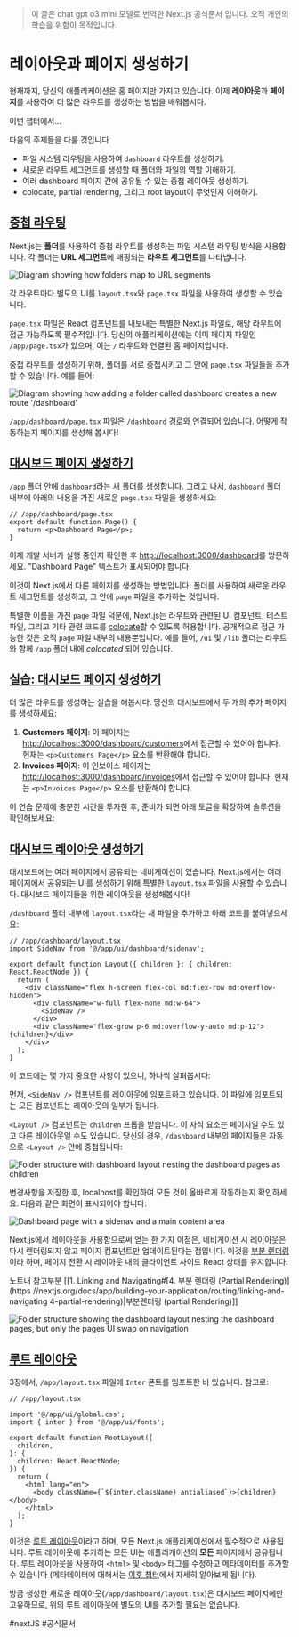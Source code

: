 > 이 글은 chat gpt o3 mini 모델로 번역한 Next.js 공식문서 입니다. 오직 개인의 학습을 위함이 목적입니다.

# 레이아웃과 페이지 생성하기

현재까지, 당신의 애플리케이션은 홈 페이지만 가지고 있습니다. 이제 **레이아웃**과 **페이지**를 사용하여 더 많은 라우트를 생성하는 방법을 배워봅시다.

이번 챕터에서...

다음의 주제들을 다룰 것입니다

- 파일 시스템 라우팅을 사용하여 `dashboard` 라우트를 생성하기.
- 새로운 라우트 세그먼트를 생성할 때 폴더와 파일의 역할 이해하기.
- 여러 dashboard 페이지 간에 공유될 수 있는 중첩 레이아웃 생성하기.
- colocate, partial rendering, 그리고 root layout이 무엇인지 이해하기.

## [중첩 라우팅](https://nextjs.org/learn/dashboard-app/creating-layouts-and-pages#nested-routing)

Next.js는 **폴더**를 사용하여 중첩 라우트를 생성하는 파일 시스템 라우팅 방식을 사용합니다. 각 폴더는 **URL 세그먼트**에 매핑되는 **라우트 세그먼트**를 나타냅니다.

![Diagram showing how folders map to URL segments](https://nextjs.org/_next/image?url=%2Flearn%2Fdark%2Ffolders-to-url-segments.png&w=3840&q=75)

각 라우트마다 별도의 UI를 `layout.tsx`와 `page.tsx` 파일을 사용하여 생성할 수 있습니다.

`page.tsx` 파일은 React 컴포넌트를 내보내는 특별한 Next.js 파일로, 해당 라우트에 접근 가능하도록 필수적입니다. 당신의 애플리케이션에는 이미 페이지 파일인 `/app/page.tsx`가 있으며, 이는 `/` 라우트와 연결된 홈 페이지입니다.

중첩 라우트를 생성하기 위해, 폴더를 서로 중첩시키고 그 안에 `page.tsx` 파일들을 추가할 수 있습니다. 예를 들어:

![Diagram showing how adding a folder called dashboard creates a new route '/dashboard'](https://nextjs.org/_next/image?url=%2Flearn%2Fdark%2Fdashboard-route.png&w=3840&q=75)

`/app/dashboard/page.tsx` 파일은 `/dashboard` 경로와 연결되어 있습니다. 어떻게 작동하는지 페이지를 생성해 봅시다!

## [대시보드 페이지 생성하기](https://nextjs.org/learn/dashboard-app/creating-layouts-and-pages#creating-the-dashboard-page)

`/app` 폴더 안에 `dashboard`라는 새 폴더를 생성합니다. 그리고 나서, `dashboard` 폴더 내부에 아래의 내용을 가진 새로운 `page.tsx` 파일을 생성하세요:

```tsx
// /app/dashboard/page.tsx
export default function Page() {
  return <p>Dashboard Page</p>;
}
```

이제 개발 서버가 실행 중인지 확인한 후 [http://localhost:3000/dashboard](http://localhost:3000/dashboard)를 방문하세요. "Dashboard Page" 텍스트가 표시되어야 합니다.

이것이 Next.js에서 다른 페이지를 생성하는 방법입니다: 폴더를 사용하여 새로운 라우트 세그먼트를 생성하고, 그 안에 `page` 파일을 추가하는 것입니다.

특별한 이름을 가진 `page` 파일 덕분에, Next.js는 라우트와 관련된 UI 컴포넌트, 테스트 파일, 그리고 기타 관련 코드를 [colocate](https://nextjs.org/docs/app/building-your-application/routing#colocation)할 수 있도록 허용합니다. 공개적으로 접근 가능한 것은 오직 `page` 파일 내부의 내용뿐입니다. 예를 들어, `/ui` 및 `/lib` 폴더는 라우트와 함께 `/app` 폴더 내에 _colocated_ 되어 있습니다.

## [실습: 대시보드 페이지 생성하기](https://nextjs.org/learn/dashboard-app/creating-layouts-and-pages#practice-creating-the-dashboard-pages)

더 많은 라우트를 생성하는 실습을 해봅시다. 당신의 대시보드에서 두 개의 추가 페이지를 생성하세요:

1. **Customers 페이지**: 이 페이지는 [http://localhost:3000/dashboard/customers](http://localhost:3000/dashboard/customers)에서 접근할 수 있어야 합니다. 현재는 `<p>Customers Page</p>` 요소를 반환해야 합니다.
2. **Invoices 페이지**: 이 인보이스 페이지는 [http://localhost:3000/dashboard/invoices](http://localhost:3000/dashboard/invoices)에서 접근할 수 있어야 합니다. 현재는 `<p>Invoices Page</p>` 요소를 반환해야 합니다.

이 연습 문제에 충분한 시간을 투자한 후, 준비가 되면 아래 토글을 확장하여 솔루션을 확인해보세요:

## [대시보드 레이아웃 생성하기](https://nextjs.org/learn/dashboard-app/creating-layouts-and-pages#creating-the-dashboard-layout)

대시보드에는 여러 페이지에서 공유되는 네비게이션이 있습니다. Next.js에서는 여러 페이지에서 공유되는 UI를 생성하기 위해 특별한 `layout.tsx` 파일을 사용할 수 있습니다. 대시보드 페이지들을 위한 레이아웃을 생성해봅시다!

`/dashboard` 폴더 내부에 `layout.tsx`라는 새 파일을 추가하고 아래 코드를 붙여넣으세요:

```tsx
// /app/dashboard/layout.tsx
import SideNav from '@/app/ui/dashboard/sidenav';
 
export default function Layout({ children }: { children: React.ReactNode }) {
  return (
    <div className="flex h-screen flex-col md:flex-row md:overflow-hidden">
      <div className="w-full flex-none md:w-64">
        <SideNav />
      </div>
      <div className="flex-grow p-6 md:overflow-y-auto md:p-12">{children}</div>
    </div>
  );
}
```

이 코드에는 몇 가지 중요한 사항이 있으니, 하나씩 살펴봅시다:

먼저, `<SideNav />` 컴포넌트를 레이아웃에 임포트하고 있습니다. 이 파일에 임포트되는 모든 컴포넌트는 레이아웃의 일부가 됩니다.

`<Layout />` 컴포넌트는 `children` 프롭을 받습니다. 이 자식 요소는 페이지일 수도 있고 다른 레이아웃일 수도 있습니다. 당신의 경우, `/dashboard` 내부의 페이지들은 자동으로 `<Layout />` 안에 중첩됩니다:

![Folder structure with dashboard layout nesting the dashboard pages as children](https://nextjs.org/_next/image?url=%2Flearn%2Fdark%2Fshared-layout.png&w=3840&q=75)

변경사항을 저장한 후, localhost를 확인하여 모든 것이 올바르게 작동하는지 확인하세요. 다음과 같은 화면이 표시되어야 합니다:

![Dashboard page with a sidenav and a main content area](https://nextjs.org/_next/image?url=%2Flearn%2Fdark%2Fshared-layout-page.png&w=1920&q=75)

Next.js에서 레이아웃을 사용함으로써 얻는 한 가지 이점은, 네비게이션 시 레이아웃은 다시 렌더링되지 않고 페이지 컴포넌트만 업데이트된다는 점입니다. 이것을 [부분 렌더링](https://nextjs.org/docs/app/building-your-application/routing/linking-and-navigating#4-partial-rendering)이라 하며, 페이지 전환 시 레이아웃 내의 클라이언트 사이드 React 상태를 유지합니다.

노트내 참고부분
[[1. Linking and Navigating#[4. 부분 렌더링 (Partial Rendering)](https //nextjs.org/docs/app/building-your-application/routing/linking-and-navigating 4-partial-rendering)|부분렌더링 (partial Rendering)]]

![Folder structure showing the dashboard layout nesting the dashboard pages, but only the pages UI swap on navigation](https://nextjs.org/_next/image?url=%2Flearn%2Fdark%2Fpartial-rendering-dashboard.png&w=3840&q=75)

## [루트 레이아웃](https://nextjs.org/learn/dashboard-app/creating-layouts-and-pages#root-layout)

3장에서, `/app/layout.tsx` 파일에 `Inter` 폰트를 임포트한 바 있습니다. 참고로:

```tsx
// /app/layout.tsx

import '@/app/ui/global.css';
import { inter } from '@/app/ui/fonts';
 
export default function RootLayout({
  children,
}: {
  children: React.ReactNode;
}) {
  return (
    <html lang="en">
      <body className={`${inter.className} antialiased`}>{children}</body>
    </html>
  );
}
```

이것은 [루트 레이아웃](https://nextjs.org/docs/app/api-reference/file-conventions/layout#root-layouts)이라고 하며, 모든 Next.js 애플리케이션에서 필수적으로 사용됩니다. 루트 레이아웃에 추가하는 모든 UI는 애플리케이션의 **모든** 페이지에서 공유됩니다. 루트 레이아웃을 사용하여 `<html>` 및 `<body>` 태그를 수정하고 메타데이터를 추가할 수 있습니다 (메타데이터에 대해서는 [이후 챕터](https://nextjs.org/learn/dashboard-app/adding-metadata)에서 자세히 알아보게 됩니다).

방금 생성한 새로운 레이아웃(`/app/dashboard/layout.tsx`)은 대시보드 페이지에만 고유하므로, 위의 루트 레이아웃에 별도의 UI를 추가할 필요는 없습니다.

#nextJS #공식문서 